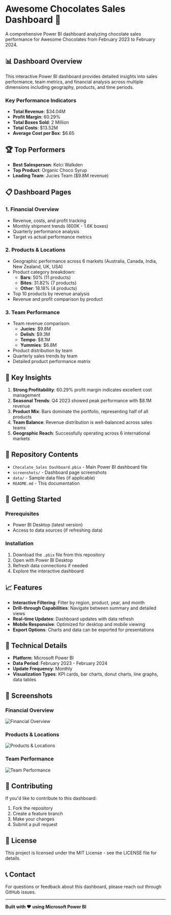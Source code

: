 # Awesome Chocolates Sales Dashboard 🍫

A comprehensive Power BI dashboard analyzing chocolate sales performance for Awesome Chocolates from February 2023 to February 2024.

## 📊 Dashboard Overview

This interactive Power BI dashboard provides detailed insights into sales performance, team metrics, and financial analysis across multiple dimensions including geography, products, and time periods.

### Key Performance Indicators
- **Total Revenue**: $34.04M
- **Profit Margin**: 60.29%
- **Total Boxes Sold**: 2 Million
- **Total Costs**: $13.52M
- **Average Cost per Box**: $6.65

## 🏆 Top Performers

- **Best Salesperson**: Kelci Walkden
- **Top Product**: Organic Choco Syrup
- **Leading Team**: Jucies Team ($9.8M revenue)

## 📋 Dashboard Pages

### 1. Financial Overview
- Revenue, costs, and profit tracking
- Monthly shipment trends (600K - 1.6K boxes)
- Quarterly performance analysis
- Target vs actual performance metrics

### 2. Products & Locations
- Geographic performance across 6 markets (Australia, Canada, India, New Zealand, UK, USA)
- Product category breakdown:
  - **Bars**: 50% (11 products)
  - **Bites**: 31.82% (7 products)
  - **Other**: 18.18% (4 products)
- Top 10 products by revenue analysis
- Revenue and profit comparison by product

### 3. Team Performance
- Team revenue comparison:
  - **Jucies**: $9.8M
  - **Delish**: $9.3M
  - **Tempo**: $8.1M
  - **Yummies**: $6.8M
- Product distribution by team
- Quarterly sales trends by team
- Detailed product performance matrix

## 🎯 Key Insights

1. **Strong Profitability**: 60.29% profit margin indicates excellent cost management
2. **Seasonal Trends**: Q4 2023 showed peak performance with $8.1M revenue
3. **Product Mix**: Bars dominate the portfolio, representing half of all products
4. **Team Balance**: Revenue distribution is well-balanced across sales teams
5. **Geographic Reach**: Successfully operating across 6 international markets

## 📁 Repository Contents

- `Chocalate_Sales Dashboard.pbix` - Main Power BI dashboard file
- `screenshots/` - Dashboard page screenshots
- `data/` - Sample data files (if applicable)
- `README.md` - This documentation

## 🚀 Getting Started

### Prerequisites
- Power BI Desktop (latest version)
- Access to data sources (if refreshing data)

### Installation
1. Download the `.pbix` file from this repository
2. Open with Power BI Desktop
3. Refresh data connections if needed
4. Explore the interactive dashboard

## 📈 Features

- **Interactive Filtering**: Filter by region, product, year, and month
- **Drill-through Capabilities**: Navigate between summary and detailed views
- **Real-time Updates**: Dashboard updates with data refresh
- **Mobile Responsive**: Optimized for desktop and mobile viewing
- **Export Options**: Charts and data can be exported for presentations

## 🔧 Technical Details

- **Platform**: Microsoft Power BI
- **Data Period**: February 2023 - February 2024
- **Update Frequency**: Monthly
- **Visualization Types**: KPI cards, bar charts, donut charts, line graphs, data tables

## 📱 Screenshots

### Financial Overview
![Financial Overview](Screenshot%202025-09-01%20112126.png)

### Products & Locations  
![Products & Locations](Screenshot%202025-09-01%20112142.png)

### Team Performance
![Team Performance](image.png)

## 🤝 Contributing

If you'd like to contribute to this dashboard:
1. Fork the repository
2. Create a feature branch
3. Make your changes
4. Submit a pull request

## 📄 License

This project is licensed under the MIT License - see the LICENSE file for details.

## 📞 Contact

For questions or feedback about this dashboard, please reach out through GitHub issues.

---

**Built with ❤️ using Microsoft Power BI**
